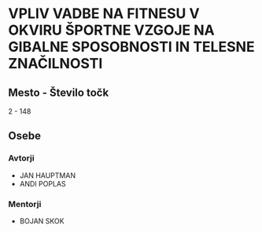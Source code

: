 # VPLIV VADBE NA FITNESU V OKVIRU ŠPORTNE VZGOJE NA GIBALNE SPOSOBNOSTI IN TELESNE ZNAČILNOSTI
## Mesto - Število točk
2 - 148
## Osebe
### Avtorji
 * JAN HAUPTMAN
 * ANDI POPLAS
### Mentorji
 * BOJAN SKOK